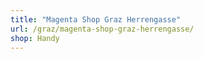 ```yaml
---
title: "Magenta Shop Graz Herrengasse"
url: /graz/magenta-shop-graz-herrengasse/
shop: Handy
---
```

